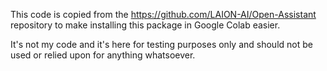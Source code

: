 This code is copied from the https://github.com/LAION-AI/Open-Assistant repository to make installing this package in Google Colab easier.

It's not my code and it's here for testing purposes only and should not be used or relied upon for anything whatsoever.
